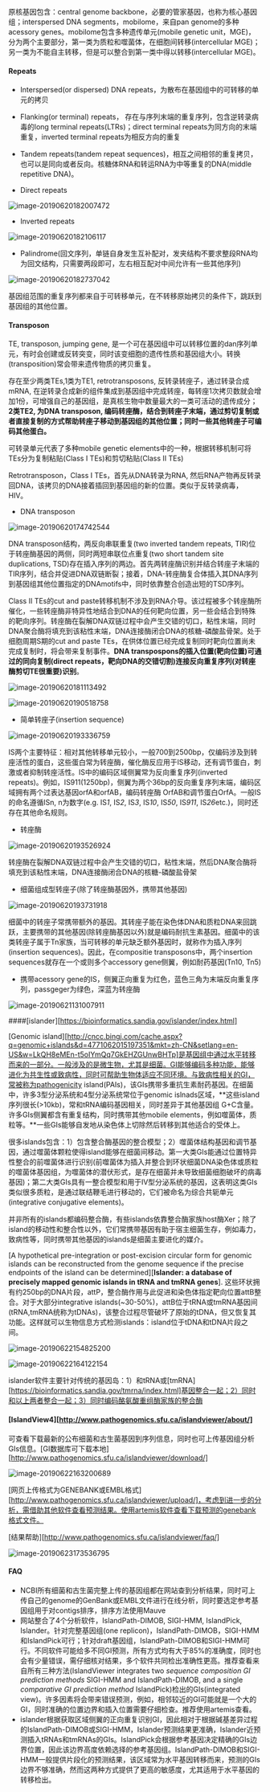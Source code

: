 原核基因包含：central genome backbone，必要的管家基因，也称为核心基因组；interspersed DNA segments，mobilome，来自pan genome的多种acessory genes。mobilome包含多种遗传单元(mobile genetic unit，MGE)，分为两个主要部分，第一类为质粒和噬菌体，在细胞间转移(intercellular MGE)；另一类为不能自主转移，但是可以整合到第一类中得以转移(intercellular MGE)。

#### Repeats

* Interspersed(or dispersed) DNA repeats，为散布在基因组中的可转移的单元的拷贝
* Flanking(or terminal) repeats， 存在与序列末端的重复序列，包含逆转录病毒的long terminal repeats(LTRs)；direct terminal repeats为同方向的末端重复，inverted terminal repeats为相反方向的重复
* Tandem repeats(tandem repeat sequences)，相互之间相邻的重复拷贝，也可以是同向或者反向。核糖体RNA和转运RNA为中等重复的DNA(middle repetitive DNA)。

* Direct repeats

![image-20190620182007472](http://ww3.sinaimg.cn/large/006tNc79gy1g47sj8rpw5j30le040jrm.jpg)

* Inverted repeats

![image-20190620182106117](http://ww4.sinaimg.cn/large/006tNc79gy1g47sk8u7a0j30tw0icgqf.jpg)



* Palindrome(回文序列，单链自身发生互补配对，发夹结构不要求整段RNA均为回文结构，只需要两段即可，左右相互配对中间允许有一些其他序列)

![image-20190620182737042](http://ww4.sinaimg.cn/large/006tNc79gy1g47sr19e9oj30e002wmxa.jpg)

基因组范围的重复序列都来自于可转移单元，在不转移原始拷贝的条件下，跳跃到基因组的其他位置。

#### Transposon

TE, transposon, jumping gene, 是一个可在基因组中可以转移位置的dan序列单元，有时会创建或反转突变，同时该变细胞的遗传性质和基因组大小。转换(transposition)常会带来遗传物质的拷贝重复。

存在至少两类TEs,1类为TE1, retrotransposons, 反转录转座子，通过转录合成mRNA, 在逆转录合成新的组件集成到基因组中完成转座，每转座1次拷贝数就会增加1份，可增强自己的基因组，是真核生物中数量最大的一类可活动的遗传成分；**2类TE2, 为DNA transposon, 编码转座酶，结合到转座子末端，通过剪切复制或者直接复制的方式帮助转座子移动到基因组的其他位置；同时一些其他转座子可编码其他蛋白。**

可转录单元代表了多种mobile genetic elements中的一种，根据转移机制可将TEs分为复制粘贴(Class I TEs)和剪切粘贴(Class II TEs)

Retrotransposon，Class I TEs，首先从DNA转录为RNA, 然后RNA产物再反转录回DNA，该拷贝的DNA接着插回到基因组的新的位置。类似于反转录病毒，HIV。

* DNA transposon

![image-20190620174742544](http://ww3.sinaimg.cn/large/006tNc79gy1g47rlihwbuj30rk0suae3.jpg)



DNA transposon结构，两反向串联重复(two inverted tandem repeats, TIR)位于转座酶基因的两侧，同时两短串联位点重复(two short tandem site duplications, TSD)存在插入序列的两边。首先两转座酶识别并结合转座子末端的TIR序列，结合并促进DNA双链断裂；接着，DNA-转座酶复合体插入其DNA序列到基因组其他位置指定的DNAmotifs中，同时依靠整合创造出短的TSD序列。

Class II TEs的cut and paste转移机制不涉及到RNA介导。该过程被多个转座酶所催化，一些转座酶非特异性地结合到DNA的任何靶向位置，另一些会结合到特殊的靶向序列。转座酶在裂解DNA双链过程中会产生交错的切口，粘性末端，同时DNA聚合酶将填充到该粘性末端，DNA连接酶闭合DNA的核糖-磷酸盐骨架。处于细胞周期S期的cut and paste TEs，在供体位置已经完成复制同时靶向位置尚未完成复制时，将会带来复制事件。**DNA transpospons的插入位置(靶向位置)可通过的同向复制(direct repeats，靶向DNA的交错切割)连接反向重复序列(对转座酶剪切TE很重要)识别**。

![image-20190620181113492](http://ww2.sinaimg.cn/large/006tNc79gy1g47s9zezhdj30p203ejrm.jpg)

![image-20190620190518758](http://ww1.sinaimg.cn/large/006tNc79gy1g47tu9g7epj30qw050q3r.jpg)

* 简单转座子(insertion sequence)

![image-20190620193336759](http://ww1.sinaimg.cn/large/006tNc79gy1g47unp3xloj31bg0eitcs.jpg)

IS两个主要特征：相对其他转移单元较小，一般700到2500bp，仅编码涉及到转座活性的蛋白，这些蛋白常为转座酶，催化酶反应用于IS移动，还有调节蛋白，刺激或者抑制转座活性。IS中的编码区域侧翼常为反向重复序列(inverted repeats)。例如，IS911(1250bp)，侧翼为两个36bp的反向重复序列末端，编码区域拥有两个过表达基因orfA和orfAB，编码转座酶 OrfAB和调节蛋白OrfA。一般IS的命名遵循ISn, n为数字(e.g. IS*1*, IS*2*, IS*3*, IS*10*, IS*50*, IS*911*, IS*26*etc.)，同时还存在其他命名规则。

* 转座酶

![image-20190620193526924](http://ww3.sinaimg.cn/large/006tNc79gy1g47uplwfr6j30vf0u0tgq.jpg)

转座酶在裂解DNA双链过程中会产生交错的切口，粘性末端，然后DNA聚合酶将填充到该粘性末端，DNA连接酶闭合DNA的核糖-磷酸盐骨架



* 细菌组成型转座子(除了转座酶基因外，携带其他基因)

![image-20190620193731918](http://ww4.sinaimg.cn/large/006tNc79gy1g47urs4mgbj31au0e6n0i.jpg)

细菌中的转座子常携带额外的基因。其转座子能在染色体DNA和质粒DNA来回跳跃，主要携带的其他基因(除转座酶基因以外)就是编码耐抗生素基因。细菌中的该类转座子属于Tn家族，当可转移的单元缺乏额外基因时，就称作为插入序列(insertion sequences)。因此，在compositie transposons中，两个insertion sequences就存在一个或则多个accessory gene侧翼，例如耐药基因(Tn10, Tn5)

* 携带acessory gene的IS，侧翼正向重复为红色，蓝色三角为末端反向重复序列，passgeger为绿色，深蓝为转座酶

![image-20190621131007911](http://ww4.sinaimg.cn/large/006tNc79gy1g48p6zyn6gj30q40d4mz6.jpg)

####[islander][https://bioinformatics.sandia.gov/islander/index.html]

[Genomic island][http://cncc.bingj.com/cache.aspx?q=genomic+islands&d=4771062015197351&mkt=zh-CN&setlang=en-US&w=LkQH8eMEn-t5oIYmQq7GkEHZGUnwBHTp]是基因组中通过水平转移而来的一部分。一般涉及的是微生物，尤其是细菌。GI能够编码多种功能，能够进化为共生性或致病性，同时可帮助生物体适应不同环境。与致病性相关的GI，常被称为pathogenicity island(PAIs)，该GIs携带多重抗生素耐药基因。在细菌中，许多3型分泌系统和4型分泌系统常位于genomic islnads区域，**这些island序列很长(>10kb)，常和tRNA编码基因相关，同时差异于其他基因组 G+C含量。许多GIs侧翼都含有重复结构，同时携带其他mobile elements，例如噬菌体，质粒等。**一些GIs能够自发地从染色体上切除然后转移到其他适合的受体上。

很多islands包含：1）包含整合酶基因的整合模型；2）噬菌体结构基因和调节基因，通过噬菌体颗粒使得island能够在细菌间移动。第一大类GIs能通过位置特异性整合的前噬菌体进行识别(前噬菌体为插入并整合到环状细菌DNA染色体或质粒的噬菌体基因组，为噬菌体的潜伏形式，是存在细菌并未导致细菌细胞破坏的病毒基因)；第二大类GIs具有一整合模型和用于IV型分泌系统的基因，这表明这类GIs类似很多质粒，是通过联结鞭毛进行移动的，它们被命名为综合共轭单元(integrative conjugative elements)。

并非所有的islands都编码整合酶，有些islands依靠整合酶家族host酶Xer；除了island的移动性和整合性以外，它们常携带基因有助于宿主细菌生存，例如毒力，致病性等，同时携带其他基因的islands是细菌主要进化的媒介。

[A hypothetical pre-integration or post-excision circular
form for genomic islands can be reconstructed from the
genome sequence if the precise endpoints of the island can
be determined][**Islander: a database of precisely mapped genomic islands in tRNA and tmRNA genes**]. 这些环状拥有约250bp的DNA片段，attP，整合酶作用与此促进和染色体指定靶向位置attB整合。对于大部分integrative islands(~30-50%)，attB位于tRNA或tmRNA基因间(tRNA,tmRNA统称为tDNAs)，该整合过程尽管破坏了原始的tDNA，但又恢复其功能。这样就可以生物信息方式检测islands：island位于tDNA和tDNA片段之间。

![image-20190622154825200](http://ww4.sinaimg.cn/large/006tNc79gy1g49ze028t8j31680lmgpl.jpg)





![image-20190622164122154](http://ww4.sinaimg.cn/large/006tNc79gy1g4a0x3kkh1j30lo0e040a.jpg)

islander软件主要针对传统的基因岛：1）和tRNA或[tmRNA][https://bioinformatics.sandia.gov/tmrna/index.html]基因整合一起；2）同时和以上两者整合一起；3）同时编码酪氨酸重组酶家族的整合酶

#### [IslandView4][http://www.pathogenomics.sfu.ca/islandviewer/about/]

可查看下载最新的公布细菌和古生菌基因到序列信息，同时也可上传基因组分析GIs信息。[GI数据库可下载本地][http://www.pathogenomics.sfu.ca/islandviewer/download/] 

![image-20190622163200689](http://ww2.sinaimg.cn/large/006tNc79gy1g4a0ncsdbpj31940audhp.jpg)

[网页上传格式为GENEBANK或EMBL格式][http://www.pathogenomics.sfu.ca/islandviewer/upload/]，考虑到进一步的分析，需借助其他软件查看预测结果。使用artemis软件查看下载预测的genebank格式文件。

[结果帮助][http://www.pathogenomics.sfu.ca/islandviewer/faq/]

![image-20190623173536795](http://ww4.sinaimg.cn/large/006tNc79gy1g4b83ummcuj30je0lwab8.jpg)

#### FAQ

* NCBI所有细菌和古生菌完整上传的基因组都在网站查到分析结果，同时可上传自己的genome的GenBank或EMBL文件进行在线分析，同时要选定参考基因组用于对contigs排序，排序方法使用Mauve
* 网站整合了4个分析软件，IslandPath-DIMOB, SIGI-HMM, IslandPick, Islander。针对完整基因组(one replicon)，IslandPath-DIMOB，SIGI-HMM和IslandPick可行；针对draft基因组，IslandPath-DIMOB和SIGI-HMM可行。不同软件可能给多不同GI预测，所有方式均有大于85%的准确度，同时也会有少量错误，需仔细核对结果，多个软件共同检出准确性更高。推荐查看来自所有三种方法(IslandViewer integrates two *sequence composition GI prediction methods* SIGI-HMM and IslandPath-DIMOB, and a single *comparative GI prediction method* IslandPick)检出的GIs(integrated view)。许多因素将会带来错误预测，例如，相邻较近的GI可能就是一个大的GI，同时准确的位置边界和插入位置需要仔细检查。推荐使用artemis查看。
* islander根据获取区域侧翼的正向重复识别GI，因此相对于根据碱基差异过程的IslandPath-DIMOB或SIGI-HMM，Islander预测结果更准确，Islander近预测插入tRNAs和tmRNAs的GIs。IslandPick会根据参考基因决定精确的GIs边界位置，因此该边界高度依赖选择的参考基因组。IslandPath-DIMOB和SIGI-HMM一般提供片段化的预测结果，该区域常为水平基因转移而来，预测的GIs边界不够准确，然而这两种方式提供了更高的敏感度，尤其适用于水平基因的转移检出。























































